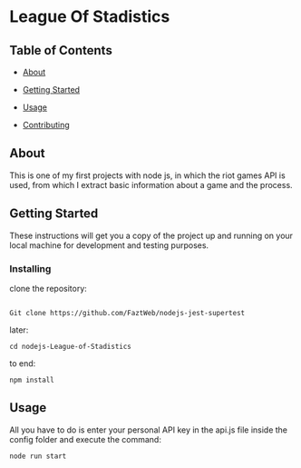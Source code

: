 # League Of Stadistics

  

## Table of Contents

  

- [About](#about)

- [Getting Started](#getting_started)

- [Usage](#usage)

- [Contributing](../CONTRIBUTING.md)

  

## About <a name  =  "about"></a>

  

  
This is one of my first projects with node js, in which the riot games API is used, from which I extract basic information about a game and the process.

  

## Getting Started <a name  =  "getting_started"></a>

  

These instructions will get you a copy of the project up and running on your local machine for development and testing purposes. 


  

### Installing

clone the repository:

 
```

Git clone https://github.com/FaztWeb/nodejs-jest-supertest

```


later:

  

```
cd nodejs-League-of-Stadistics
```

to end:
```
npm install
```


  

## Usage <a name  =  "usage"></a>

  

All you have to do is enter your personal API key in the api.js file inside the config folder and execute the command:

```
node run start
```